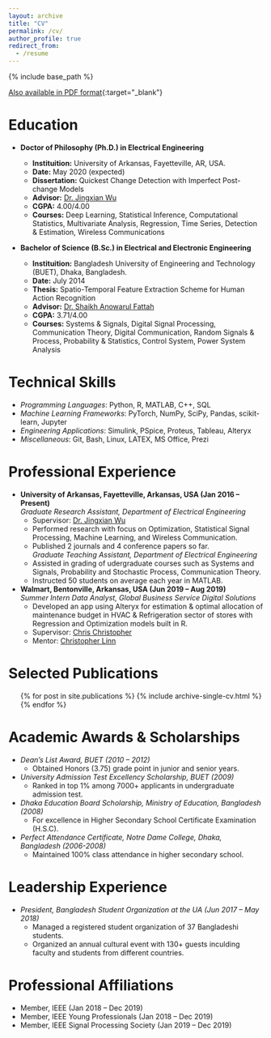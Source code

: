 ```yaml
---
layout: archive
title: "CV"
permalink: /cv/
author_profile: true
redirect_from:
  - /resume
---
```


{% include base_path %}

[Also available in PDF format](https://samrat-nath.github.io/files/CV_Samrat_Nath.pdf){:target="_blank"}

Education
======
- **Doctor of Philosophy (Ph.D.) in Electrical Engineering**
  - **Instituition:** University of Arkansas, Fayetteville, AR, USA.
  - **Date:** May 2020 (expected)
  - **Dissertation:** Quickest Change Detection with Imperfect Post-change Models
  - **Advisor:** [Dr. Jingxian Wu](https://wuj.hosted.uark.edu/) 
  - **CGPA:** 4.00/4.00 
  - **Courses:** Deep Learning, Statistical Inference, Computational Statistics, Multivariate Analysis, Regression, Time Series, Detection & Estimation, Wireless Communications

- **Bachelor of Science (B.Sc.) in Electrical and Electronic Engineering**
  - **Instituition:** Bangladesh University of Engineering and Technology (BUET), Dhaka, Bangladesh.
  - **Date:** July 2014
  - **Thesis:** Spatio-Temporal Feature Extraction Scheme for Human Action Recognition
  - **Advisor:** [Dr. Shaikh Anowarul Fattah](https://sites.google.com/site/drshaikhfattah/)
  - **CGPA:** 3.71/4.00 
  - **Courses:** Systems & Signals, Digital Signal Processing, Communication Theory, Digital Communication, Random Signals & Process, Probability & Statistics, Control System, Power System Analysis


Technical Skills
======
- *Programming Languages*: Python, R, MATLAB, C++, SQL 
- *Machine Learning Frameworks*: PyTorch, NumPy, SciPy, Pandas, scikit-learn, Jupyter
- *Engineering Applications*: Simulink, PSpice, Proteus, Tableau, Alteryx
- *Miscellaneous*:  Git, Bash, Linux, LATEX, MS Office, Prezi


Professional Experience
======
- **University of Arkansas, Fayetteville, Arkansas, USA (Jan 2016 – Present)**<br>
*Graduate Research Assistant, Department of Electrical Engineering*
  - Supervisor: [Dr. Jingxian Wu](https://wuj.hosted.uark.edu/)  
  - Performed research with focus on Optimization, Statistical Signal Processing, Machine Learning, and Wireless Communication.
  - Published 2 journals and 4 conference papers so far.<br>
*Graduate Teaching Assistant, Department of Electrical Engineering*
  - Assisted in grading of udergraduate courses such as Systems and Signals, Probability and Stochastic Process, Communication Theory.
  - Instructed 50 students on average each year in MATLAB.
- **Walmart, Bentonville, Arkansas, USA (Jun 2019 – Aug 2019)**<br>
*Summer Intern Data Analyst, Global Business Service Digital Solutions*
  - Developed an app using Alteryx for estimation & optimal allocation of maintenance budget in HVAC & Refrigeration sector of stores with Regression and Optimization models built in R.
  - Supervisor: [Chris Christopher](https://www.linkedin.com/in/chrischristopherjr/)
  - Mentor: [Christopher Linn](https://www.linkedin.com/in/linnchris/)


Selected Publications
======
  <ul>{% for post in site.publications %}
    {% include archive-single-cv.html %}
  {% endfor %}</ul>
  

Academic Awards & Scholarships
======
- *Dean’s List Award, BUET (2010 – 2012)*
  - Obtained Honors (3.75) grade point in junior and senior years.
- *University Admission Test Excellency Scholarship, BUET (2009)*
  - Ranked in top 1% among 7000+ applicants in undergraduate admission test.
- *Dhaka Education Board Scholarship, Ministry of Education, Bangladesh (2008)*
  - For excellence in Higher Secondary School Certificate Examination (H.S.C).
- *Perfect Attendance Certificate, Notre Dame College, Dhaka, Bangladesh (2006-2008)*
  - Maintained 100% class attendance in higher secondary school.

Leadership Experience
======
- *President, Bangladesh Student Organization at the UA (Jun 2017 – May 2018)*
  - Managed a registered student organization of 37 Bangladeshi students.
  - Organized an annual cultural event with 130+ guests inculding faculty and students from different countries.

Professional Affiliations
======
- Member, IEEE (Jan 2018 – Dec 2019)
- Member, IEEE Young Professionals (Jan 2018 – Dec 2019)
- Member, IEEE Signal Processing Society (Jan 2019 – Dec 2019)

